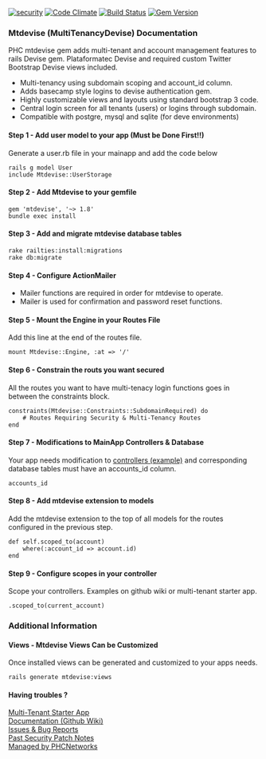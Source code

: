 [![security](https://hakiri.io/github/PHCNetworks/multi-tenancy-devise/master.svg)](https://hakiri.io/github/PHCNetworks/multi-tenancy-devise/master)
[![Code Climate](https://codeclimate.com/github/PHCNetworks/multi-tenancy-devise/badges/gpa.svg)](https://codeclimate.com/github/PHCNetworks/multi-tenancy-devise)
[![Build Status](https://travis-ci.org/PHCNetworks/multi-tenancy-devise.svg?branch=master)](https://travis-ci.org/PHCNetworks/multi-tenancy-devise)
[![Gem Version](https://badge.fury.io/rb/mtdevise.svg)](https://badge.fury.io/rb/mtdevise)

### Mtdevise (MultiTenancyDevise) Documentation
PHC mtdevise gem adds multi-tenant and account management features to rails Devise gem. Plataformatec Devise and required custom Twitter Bootstrap Devise views included.  

* Multi-tenancy using subdomain scoping and account_id column.
* Adds basecamp style logins to devise authentication gem.  
* Highly customizable views and layouts using standard bootstrap 3 code.  
* Central login screen for all tenants (users) or logins through subdomain.  
* Compatible with postgre, mysql and sqlite (for deve environments)  

#### Step 1 - Add user model to your app (Must be Done First!!)
Generate a user.rb file in your mainapp and add the code below 

	rails g model User  
	include Mtdevise::UserStorage  
  
#### Step 2 - Add Mtdevise to your gemfile
	gem 'mtdevise', '~> 1.8'
	bundle exec install  

#### Step 3 - Add and migrate mtdevise database tables
	rake railties:install:migrations  
	rake db:migrate  
  
#### Step 4 - Configure ActionMailer
+ Mailer functions are required in order for mtdevise to operate.
+ Mailer is used for confirmation and password reset functions.

#### Step 5 - Mount the Engine in your Routes File
Add this line at the end of the routes file.  
  
	mount Mtdevise::Engine, :at => '/'

#### Step 6 - Constrain the routs you want secured
All the routes you want to have multi-tenacy login functions goes in between the constraints block.

	constraints(Mtdevise::Constraints::SubdomainRequired) do  
		# Routes Requiring Security & Multi-Tenancy Routes    
	end  
  
#### Step 7 - Modifications to MainApp Controllers & Database  
Your app needs modification to [controllers (example)](https://github.com/PHCNetworks/multi-tenancy-devise/wiki/Scoped-Controller-Example) and corresponding database tables must have an accounts_id column.  
  
	accounts_id  
  
#### Step 8 - Add mtdevise extension to models  
Add the mtdevise extension to the top of all models for the routes configured in the previous step.  
  
	def self.scoped_to(account)  
		where(:account_id => account.id)  
	end  
  
#### Step 9 - Configure scopes in your controller
Scope your controllers. Examples on github wiki or multi-tenant starter app.

	.scoped_to(current_account)  
  
### Additional Information  
  
#### Views - Mtdevise Views Can be Customized  
Once installed views can be generated and customized to your apps needs.  
  
    rails generate mtdevise:views  
  
#### Having troubles ?  
[Multi-Tenant Starter App](https://github.com/PHCNetworks/multi-tenancy-starter-devise)  
[Documentation (Github Wiki)](https://github.com/PHCNetworks/multi-tenancy-devise/wiki)  
[Issues & Bug Reports](https://github.com/PHCNetworks/multi-tenancy-devise/issues)  
[Past Security Patch Notes](https://github.com/PHCNetworks/multi-tenancy-devise/wiki/Critical-Security-Updates)  
[Managed by PHCNetworks](http://phcnetworks.net)  
